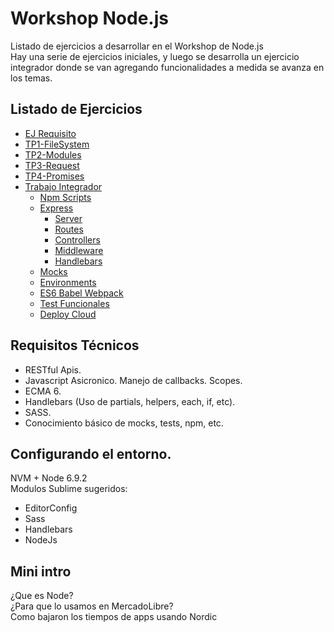 # Workshop Node.js
Listado de ejercicios a desarrollar en el Workshop de Node.js  
Hay una serie de ejercicios iniciales, y luego se desarrolla un ejercicio integrador donde se van agregando funcionalidades a medida se avanza en los temas.

## Listado de Ejercicios
- [EJ Requisito](https://github.com/fallemand/workshop-nodejs/tree/master/ej0-requirement)
- [TP1-FileSystem](https://github.com/fallemand/workshop-nodejs/tree/master/ej1-filesystem)
- [TP2-Modules](https://github.com/fallemand/workshop-nodejs/tree/master/ej2-modules)
- [TP3-Request](https://github.com/fallemand/workshop-nodejs/tree/master/ej3-request)
- [TP4-Promises](https://github.com/fallemand/workshop-nodejs/tree/master/ej4-promises)
- [Trabajo Integrador](https://github.com/fallemand/workshop-nodejs/tree/master/tp)
  * [Npm Scripts](https://github.com/fallemand/workshop-nodejs/tree/master/tp#parte-1--npm-scripts) 
  * [Express](https://github.com/fallemand/workshop-nodejs/tree/master/tp#parte-2--express) 
    - [Server](https://github.com/fallemand/workshop-nodejs/tree/master/tp#a-configurar-server)
    - [Routes](https://github.com/fallemand/workshop-nodejs/tree/master/tp#b-router)
    - [Controllers](https://github.com/fallemand/workshop-nodejs/tree/master/tp#c-controllers)
    - [Middleware](https://github.com/fallemand/workshop-nodejs/tree/master/tp#c-middleware)
    - [Handlebars](https://github.com/fallemand/workshop-nodejs/tree/master/tp#d-handlebars)
  * [Mocks](https://github.com/fallemand/workshop-nodejs/tree/master/tp#parte-3--mocks-nock) 
  * [Environments](https://github.com/fallemand/workshop-nodejs/tree/master/tp#parte-4--environments) 
  * [ES6 Babel Webpack](https://github.com/fallemand/workshop-nodejs/tree/master/tp#parte-6--es6---babel---webpack) 
  * [Test Funcionales](https://github.com/fallemand/workshop-nodejs/tree/master/tp#parte-7--test-funcionales-con-nightwatch) 
  * [Deploy Cloud](https://github.com/fallemand/workshop-nodejs/tree/master/tp#parte-8--clould-deploy--openshift) 
  
## Requisitos Técnicos
- RESTful Apis.  
- Javascript Asicronico. Manejo de callbacks. Scopes.  
- ECMA 6.  
- Handlebars (Uso de partials, helpers, each, if, etc).  
- SASS.  
- Conocimiento básico de mocks, tests, npm, etc.  

## Configurando el entorno.
NVM + Node 6.9.2  
Modulos Sublime sugeridos:   
- EditorConfig   
- Sass   
- Handlebars   
- NodeJs   

## Mini intro
¿Que es Node?   
¿Para que lo usamos en MercadoLibre?   
Como bajaron los tiempos de apps usando Nordic   
